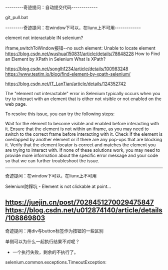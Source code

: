 ---------奇迹提问：自动提交代码-------------

git_pull.bat

---------奇迹提问：在window下可以，在liunx上不可用-------------

element not interactable IN selenium?


iframe,switchToWindow报错--no such element: Unable to locate element
https://blog.csdn.net/wushuai150831/article/details/78648228
How to Find an Element by XPath in Selenium
What Is XPath?

https://blog.csdn.net/songlh1234/article/details/100983248
https://www.testim.io/blog/find-element-by-xpath-selenium/

https://blog.csdn.net/IT_LanTian/article/details/124352742

The "element not interactable" error in Selenium typically occurs when you try to interact with an element that is either not visible or not enabled on the web page.

To resolve this issue, you can try the following steps:

Wait for the element to become visible and enabled before interacting with it.
Ensure that the element is not within an iframe, as you may need to switch to the correct frame before interacting with it.
Check if the element is overlapped by another element or if there are any pop-ups that are blocking it.
Verify that the element locator is correct and matches the element you are trying to interact with.
If none of these solutions work, you may need to provide more information about the specific error message and your code so that we can further troubleshoot the issue.


-------------------
奇迹提问：在window下可以，在liunx上不可用

Selenium防踩坑 - Element is not clickable at point...

https://juejin.cn/post/7028451270029475847
https://blog.csdn.net/u012874140/article/details/108869803
--------------------------------------------

 奇迹提问：用div与button标签作为按钮的一些区别



单侧可以为什么一起执行结果不对呢？
 - 一个执行失败，剩余的不执行了。

selenium.common.exceptions.TimeoutException:
